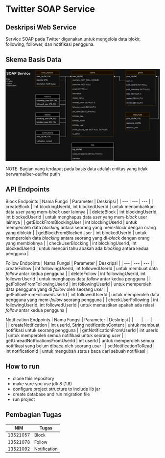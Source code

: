 # Twitter SOAP Service

## Deskripsi Web Service

Service SOAP pada Twitter digunakan untuk mengelola data blokir, following, follower, dan notifikasi pengguna.

## Skema Basis Data

![Skema Basis Data](doc/SOAPservice.png)

NOTE: Bagian yang terdapat pada basis data adalah entitas yang tidak berwarna/ber-_outline_ putih

## API Endpoints
Block Endpoints
| Nama Fungsi | Parameter | Deskripsi |
| --- | --- | --- |
| createBlock | int blockingUserId, int blockedUserId | untuk menambahkan data _user_ yang mem-_block_ user lainnya |
| deleteBlock | int blockingUserId, int blockedUserId | untuk menghapus data _user_ yang mem-_block_ user lainnya |
| getBlockFromBlockingUser | int blockingUserId | untuk memperoleh data _blocking_ antara seorang yang mem-_block_ dengan orang yang diblokir |
| getBlockFromBlockedUser | int blockedUserId | untuk memperoleh data _blocking_ antara seorang yang di-_block_ dengan orang yang membloknya |
| checkUserBlocking | int blockingUserId, int blockedUserId | untuk mencari tahu apakah ada _blocking_ antara kedua pengguna |

Follow Endpoints
| Nama Fungsi | Parameter | Deskripsi |
| --- | --- | --- |
| createFollow | int followingUserId, int followedUserId | untuk membuat data _follow_ antar kedua pengguna |
| deleteFollow | int followingUserId, int followerUserId | untuk menghapus data _follow_ antar kedua pengguna |
| getFollowFromFollowingUserId | int followingUserId | untuk memperoleh data pengguna yang di _follow_ oleh seorang _user_ |
| getFollowFromFollowedUserId | int followedUserId | untuk memperoleh data pengguna yang mem-_follow_ seorang pengguna |
| checkUserFollowing | int followingUserId, int followedUserId | untuk memastikan apakah ada relasi _follow_ antar kedua pengguna |

Notification Endpoints
| Nama Fungsi | Parameter | Deskripsi |
| --- | --- | --- |
| createNotification | int userId, String notificationContent | untuk membuat notifikasi untuk seorang pengguna |
| getNotificationFromUserId | int userId | untuk memperoleh semua notifikasi untuk seorang _user_ |
| getUnreadNotficationsFromUserId | int userId | untuk memperoleh semua notifikasi yang belum dibaca oleh seorang _user_ |
| setNotificationToRead | int notificationId | untuk mengubah status baca dari sebuah notifikasi |

## How to run

- clone this repository
- make sure you use jdk 8 (1.8)
- configure project structure to include lib jar
- create database and run migration file
- run project

## Pembagian Tugas

| NIM | Tugas |
| --- | --- |
| 13521057 | Block |
| 13521078 | Follow |
| 13521092 | Notification |
